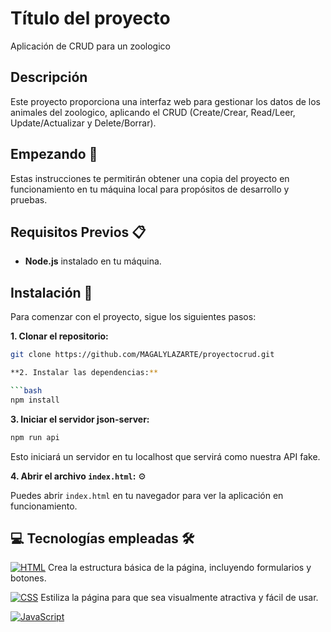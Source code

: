 # Título del proyecto
Aplicación de CRUD para un zoologico

## Descripción
Este proyecto proporciona una interfaz web para gestionar los datos de los animales del zoologico, aplicando el CRUD (Create/Crear, Read/Leer, Update/Actualizar y Delete/Borrar).

## Empezando 🚀
Estas instrucciones te permitirán obtener una copia del proyecto en funcionamiento en tu máquina local para propósitos de desarrollo y pruebas.

## Requisitos Previos 📋

- **Node.js** instalado en tu máquina.

## Instalación 🔧

Para comenzar con el proyecto, sigue los siguientes pasos:

**1. Clonar el repositorio:**

```bash
git clone https://github.com/MAGALYLAZARTE/proyectocrud.git

**2. Instalar las dependencias:**

```bash
npm install
```

**3. Iniciar el servidor json-server:**

```bash
npm run api
```

Esto iniciará un servidor en tu localhost que servirá como nuestra API fake.

**4. Abrir el archivo `index.html`:** ⚙️

Puedes abrir `index.html` en tu navegador para ver la aplicación en funcionamiento.




## 💻 Tecnologías empleadas 🛠️

[![HTML](https://img.shields.io/badge/HTML-orange?style=for-the-badge&logo=html5&logoColor=white&labelColor=101010)](https://developer.mozilla.org/es/docs/Web/HTML)    Crea la estructura básica de la página, incluyendo formularios y botones.
  
[![CSS](https://img.shields.io/badge/CSS-blue?style=for-the-badge&logo=css3&logoColor=white&labelColor=101010)](https://developer.mozilla.org/es/docs/Web/CSS)    Estiliza la página para que sea visualmente atractiva y fácil de usar.
  
[![JavaScript](https://img.shields.io/badge/JavaScript-yellow?style=for-the-badge&logo=javascript&logoColor=white&labelColor=101010)](https://developer.mozilla.org/es/docs/Web/JavaScript)    

